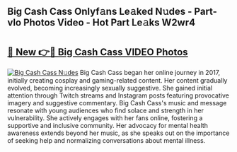 ## Big Cash Cass Onlyf𝚊ns Le𝚊ked N𝚞des - Part-vlo Photos Video - Hot Part Le𝚊ks W2wr4

# <h2><a href="http://ac12234.deff.icu/?id=Big+Cash+Cass">🔗 New 👉🔴 Big Cash Cass VIDEO Photos</a></h2>

[![Big Cash Cass N𝚞des](https://i.imgur.com/rIISA9y.gif)](http://ac12234.deff.icu/?id=Big+Cash+Cass)
Big Cash Cass began her online journey in 2017, initially creating cosplay and gaming-related content. Her content gradually evolved, becoming increasingly sexually suggestive. She gained initial attention through Twitch streams and Instagram posts featuring provocative imagery and suggestive commentary. Big Cash Cass's music and message resonate with young audiences who find solace and strength in her vulnerability. She actively engages with her fans online, fostering a supportive and inclusive community. Her advocacy for mental health awareness extends beyond her music, as she speaks out on the importance of seeking help and normalizing conversations about mental illness.
